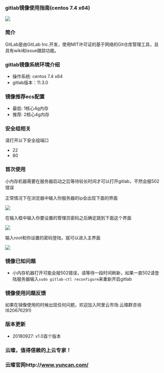### gitlab镜像使用指南(centos 7.4 x64)

![](https://upload-images.jianshu.io/upload_images/3778244-25fc8a1b5295a0bf.png?imageMogr2/auto-orient/strip%7CimageView2/2/w/1240)


### 简介

GitLab是由GitLab Inc.开发，使用MIT许可证的基于网络的Git仓库管理工具，且具有wiki和issue跟踪功能。

### gitlab镜像系统环境介绍

- 操作系统: centos 7.4 x64
- gitlab版本：11.3.0

### 镜像推荐ecs配置

-  最低: 1核心4g内存
- 推荐: 2核心4g内存

### 安全组相关

请打开以下安全组端口

- 22
- 80

### 首次使用

小内存机器需要在服务器启动之后等待较长时间才可以打开gitlab，不然会报502错误

正常情况下在浏览器中输入你服务器的ip会出现下面的界面

![](https://upload-images.jianshu.io/upload_images/3778244-40df4b7deeeb4118.PNG?imageMogr2/auto-orient/strip%7CimageView2/2/w/1240)

在输入框中输入你要设置的管理员密码之后确定跳到下面这个界面

![](https://upload-images.jianshu.io/upload_images/3778244-386fbc0cd3388164.PNG?imageMogr2/auto-orient/strip%7CimageView2/2/w/1240)

输入root和你设置的密码登陆，就可以进入主界面

![](https://upload-images.jianshu.io/upload_images/3778244-d37ff39289a68cda.PNG?imageMogr2/auto-orient/strip%7CimageView2/2/w/1240)



### 镜像已知问题

- 小内存机器打开可能会报502错误，请等待一段时间刷新，如果一直502请登陆服务器输入`sudo gitlab-ctl reconfigure`来重新开启gitlab

### 镜像使用问题反馈

如果在镜像使用的时候出现任何问题，欢迎加入阿里云市场.云璨群咨询(620676291)

### 版本更新

- 20180927: v1.0首个版本

### 云璨，值得信赖的上云专家！

### 云璨官网http://www.yuncan.com/